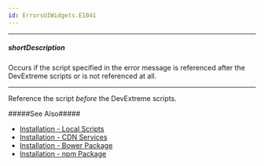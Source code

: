```yaml
---
id: ErrorsUIWidgets.E1041
---
```

---
##### shortDescription
Occurs if the script specified in the error message is referenced after the DevExtreme scripts or is not referenced at all.

---
Reference the script *before* the DevExtreme scripts.

#####See Also#####
- [Installation - Local Scripts](/Documentation/Guide/Getting_Started/Installation/Local_Scripts/)
- [Installation - CDN Services](/Documentation/Guide/Getting_Started/Installation/CDN_Services/)
- [Installation - Bower Package](/Documentation/Guide/Getting_Started/Installation/Bower_Package/)
- [Installation - npm Package](/Documentation/Guide/Getting_Started/Installation/npm_Package/)